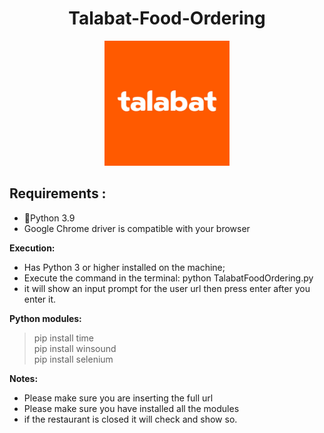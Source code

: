 <h1 align="center"> Talabat-Food-Ordering </h1> 
<p align="center">
  <img src="https://github.com/Osama-NJ/Talabat-Food-Ordering/blob/main/Talabat%20food%20ordering/Photo/Talabat.jpg" width="200" height="200" />
</p>

## Requirements :
* 🐍Python  3.9
* Google Chrome driver is compatible with your browser

<strong>Execution:</strong>
* Has Python 3 or higher installed on the machine;
* Execute the command in the terminal: python TalabatFoodOrdering.py
* it will show an input prompt for the user url then press enter after you enter it.


<strong>Python modules: </strong>
 > pip install time </br>
 > pip install winsound </br>
 > pip install selenium</br>


<strong>Notes: </strong>
* Please make sure you are inserting the full url
* Please make sure you have installed all the modules
* if the restaurant is closed it will check and show so.




